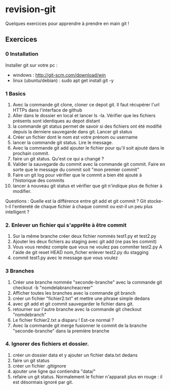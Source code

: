 # revision-git

Quelques exercices pour apprendre à prendre en main git !

## Exercices

### 0 Installation

Installer git sur votre pc :

- windows : http://git-scm.com/download/win
- linux (ubuntu/debian) : sudo apt get install git -y

### 1 Basics

1. Avec la commande git clone, cloner ce depot git. Il faut récupérer l'url HTTPs dans l'interface de github
2. Aller dans le dossier en local et lancer ls -la. Vérifier que les fichiers présents sont identiques au depot distant
3. la commande git status permet de savoir si des fichiers ont été modifié depuis la derniere sauvegarde dans git. Lancer git status
3. Créer un fichier dont le nom est votre prénom ou username
4. lancer la commande git status. Lire le message.
5. Avec la commande git add ajouter le fichier pour qu'il soit ajouté dans le prochain commit.
6. faire un git status. Qu'est ce qui a changé ? 
7. Valider la sauvegarde du commit avec la commande git commit. Faire en sorte que le message du commit soit   "mon premier commit"
8. Faire un git log pour vérifier que le commit a bien été ajouté à l'historique des commits
9. lancer à nouveau git status et vérifier que git n'indique plus de fichier à modifier.

Questions : 
Quelle est la différence entre git add et git commit ? 
Git stocke-t-il l'entiereté de chaque fichier à chaque commit ou est-il un peu plus intelligent ? 

### 2. Enlever un fichier qui s'apprête à être commit

1. Sur la même branche créer deux fichier nommés test1.py et test2.py
2. Ajouter les deux fichiers au staging avec git add (ne pas les commit)
3. Vous vous rendez compte que vous ne voulez pas commiter test2.py 
   A l'aide de git reset HEAD nom_ficher enlever test2.py du stagging
4. commit test1.py avec le message que vous voulez

### 3 Branches

1. Créer une branche nommée "seconde-branche" avec la commande git checkout -b "nomdelabrancheacreer"
2. Afficher toutes les branches avec la commande git branch
3. créer un fichier "fichier2.txt" et mettre une phrase simple dedans
4. avec git add et git commit sauvegarder le fichier dans git.
5. retourner sur l'autre branche avec la commande git checkout "nomdebranch"
6. Le fichier fichier2.txt a disparu ! Est-ce normal ?
7. Avec la commande git merge fusionner le commit de la branche "seconde-branche" dans la première branche

### 4. Ignorer des fichiers et dossier.

1. créer un dossier data et y ajouter un fichier data.txt dedans
2. faire un git status
3. créer un fichier .gitignore 
4. ajouter une ligne qui contiendra "data/"
5. refaire un git status. Normalement le fichier n'apparait plus en rouge : il est désormais ignoré par git.
